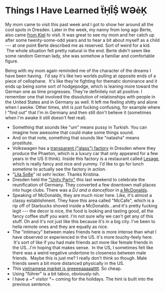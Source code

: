 <!--
slug: things-i-have-learned-ẗḥîṩ-ⱳəẻķ
date: Mon Nov 11 2013 14:27:00 GMT-0800 (Pacific Standard Time)
tags: nanny, dresden, mom, vw, lila soße, unity party, lesage, male intimacy, mcdonalds
title: Things I Have Learned ẗḤÎṨ ⱲƏẻĶ
id: 66716817225
link: http://blog.mhgbrown.is/post/66716817225/things-i-have-learned-ẗḥîṩ-ⱳəẻķ
raw: {"type":"text","blog_name":"mhgbrown-writing","blog":{"name":"mhgbrown-writing","title":"","description":"","url":"http://blog.mhgbrown.is/","uuid":"t:ePEJSJNMnTiNT1c2s-GWmw","updated":1455741575},"id":66716817225,"post_url":"http://blog.mhgbrown.is/post/66716817225/things-i-have-learned-ẗḥîṩ-ⱳəẻķ","slug":"things-i-have-learned-ẗḥîṩ-ⱳəẻķ","date":"2013-11-11 22:27:00 GMT","timestamp":1384208820,"state":"published","format":"html","reblog_key":"RiGS1NHh","tags":["nanny","dresden","mom","vw","lila soße","unity party","lesage","male intimacy","mcdonalds"],"short_url":"https://tmblr.co/ZYX4lq_8eTT9","summary":"Things I Have Learned ẗḤÎṨ ⱲƏẻĶ","should_open_in_legacy":false,"recommended_source":null,"recommended_color":null,"note_count":0,"title":"Things I Have Learned ẗḤÎṨ ⱲƏẻĶ","body":"<p>My mom came to visit this past week and I got to show her around all the cool spots in Dresden. Later in the week, my nanny from long ago Berte, also came <a href=\"https://www.google.com/maps/preview#!data=!4m28!3m22!1m5!1sKiel%2C+Germany!2s0x47b2560d8fee97ad%3A0x4248963c6580320!3m2!3d54.3232927!4d10.1227652!1m5!1sDresden%2C+Germany!2s0x4709cf29101ad6a9%3A0x421b1cb4288feb0!3m2!3d51.0504088!4d13.7372621!2e3!3m8!1m3!1d2997224!2d11.7982044!3d52.6650751!3m2!1i1680!2i929!4f13.1!7m4!11m3!1m1!1e1!2b1&amp;fid=0\">from Kiel</a> to visit. It was great to see my mom and her catch up after some twenty-some-odd years and to hear a bit about myself as a child — at one point Berte described me as reserved. Sort of weird for a kid.  The whole situation felt pretty natural in the end. Berte didn&rsquo;t seem like some random German lady, she was somehow a familiar and comfortable figure.</p>\n<p>Being with my mom again reminded me of the character of the dreams I have been having.  I&rsquo;d say it&rsquo;s like two worlds pulling at opposite ends of a piece of cellophane.  It&rsquo;s like they&rsquo;re fighting for thematic dominance and it ends up being some sort of hodgepodge, which is leaning more toward the German one as time progresses. They&rsquo;re definitely not all positive. I remember one that involved the dissolution of relationships with people in the United States and in Germany as well. It left me feeling shitty and alone when I awoke. Other times, shit is just fucking confusing, for example where I &ldquo;find out&rdquo; that I&rsquo;m in Germany and then still don&rsquo;t believe it (sometimes when I&rsquo;m awake it still doesn&rsquo;t feel real).</p>\n<ul><li>Something that sounds like &ldquo;um&rdquo; means pussy in Turkish. You can imagine how awesome that could make some things sound.</li>\n<li>And on that note, something that sounds like &ldquo;natasha&rdquo; means prostitute.</li>\n<li>Volkswagen has a <a href=\"http://en.wikipedia.org/wiki/Transparent_Factory\">transparent (&ldquo;glass&rdquo;) factory</a> in Dresden where they produce the Phaeton, which is a luxury car that only appeared for a few years in the US (I think). Inside this factory is a restaurant called <a href=\"http://www.lesage.de/\">Lesage</a>, which is really fancy and nice and yummy. I&rsquo;d like to go for lunch sometime to actually see the factory in action.</li>\n<li>&ldquo;<a href=\"http://www.lilasosse.de/\">Lila Soße</a>&quot; ist sehr lecker. Thanks Kristina.</li>\n<li>Dresden held the <a href=\"http://www.unity-dresden-night.de/\">&quot;Unity Party&rdquo;</a> this last weekend to celebrate the reunification of Germany. They converted a few downtown mall places into huge clubs. There was a <em>DJ and a dancefloor</em> in <a href=\"https://www.google.com/maps/preview#!data=!1m4!1m3!1d3034!2d13.7357493!3d51.0430757!4m29!2m11!1m10!1s0x0%3A0xa5128371797f17e!3m8!1m3!1d26081603!2d-95.677068!3d37.0625!3m2!1i1024!2i768!4f13.1!5m16!1m15!1smcdonalds+dresden!4m8!1m3!1d26081603!2d-95.677068!3d37.0625!3m2!1i1024!2i768!4f13.1!17b1!27m3!1smcdonalds!2sDresden%2C+Germany!3s0x4709cf29101ad6a9%3A0x421b1cb4288feb0\">a McDonalds</a>.</li>\n<li>Speaking of McDonalds, they are much nicer here. Like, it&rsquo;s almost a classy establishment. They have this area called &ldquo;McCafe&rdquo;, which is a rip off of Starbucks shoved inside a McDonalds&hellip;and it&rsquo;s pretty fucking legit — the decor is nice, the food is looking and tasting good, all the fancy coffee stuff you want. I&rsquo;m not sure why we can&rsquo;t get any of this stuff. Oh and it&rsquo;s not just like this because it&rsquo;s in a big city. I&rsquo;ve been to hella remote ones and they are equally as nice.</li>\n<li>The &ldquo;intimacy&rdquo; between males friends here is more intense than what I have observed or experienced in the US. it&rsquo;s more touchy-feely here.  It&rsquo;s sort of like if you had male friends act more like female friends in the US&hellip;I&rsquo;m hoping that makes sense.  In the US, I sometimes felt like there was a weird negative undertone to closeness between male friends.  Maybe this is just me? I really don&rsquo;t think so though. Male friends seem a bit more distanced physically in the US.</li>\n<li>This <a href=\"https://www.google.com/maps/preview#!data=!1m4!1m3!1d3035!2d13.733942!3d51.0411434!4m12!2m11!1m10!1s0x0%3A0x9b37caf73efa08b6!3m8!1m3!1d26081603!2d-95.677068!3d37.0625!3m2!1i1024!2i768!4f13.1\">vietnamese market is greeeeaaaaatttt</a>. So cheap.</li>\n<li>Using &ldquo;führer&rdquo; is a bit taboo, obviously-ish.</li>\n<li>I have a ~* visitor *~ coming for the holidays. The hint is built into the previous sentence.</li>\n</ul>","reblog":{"comment":"<p><p>My mom came to visit this past week and I got to show her around all the cool spots in Dresden. Later in the week, my nanny from long ago Berte, also came <a href=\"https://www.google.com/maps/preview#!data=!4m28!3m22!1m5!1sKiel%2C+Germany!2s0x47b2560d8fee97ad%3A0x4248963c6580320!3m2!3d54.3232927!4d10.1227652!1m5!1sDresden%2C+Germany!2s0x4709cf29101ad6a9%3A0x421b1cb4288feb0!3m2!3d51.0504088!4d13.7372621!2e3!3m8!1m3!1d2997224!2d11.7982044!3d52.6650751!3m2!1i1680!2i929!4f13.1!7m4!11m3!1m1!1e1!2b1&amp;fid=0\">from Kiel</a> to visit. It was great to see my mom and her catch up after some twenty-some-odd years and to hear a bit about myself as a child — at one point Berte described me as reserved. Sort of weird for a kid.  The whole situation felt pretty natural in the end. Berte didn’t seem like some random German lady, she was somehow a familiar and comfortable figure.</p>\n<p>Being with my mom again reminded me of the character of the dreams I have been having.  I’d say it’s like two worlds pulling at opposite ends of a piece of cellophane.  It’s like they’re fighting for thematic dominance and it ends up being some sort of hodgepodge, which is leaning more toward the German one as time progresses. They’re definitely not all positive. I remember one that involved the dissolution of relationships with people in the United States and in Germany as well. It left me feeling shitty and alone when I awoke. Other times, shit is just fucking confusing, for example where I “find out” that I’m in Germany and then still don’t believe it (sometimes when I’m awake it still doesn’t feel real).</p>\n<ul><li>Something that sounds like “um” means pussy in Turkish. You can imagine how awesome that could make some things sound.</li>\n<li>And on that note, something that sounds like “natasha” means prostitute.</li>\n<li>Volkswagen has a <a href=\"http://en.wikipedia.org/wiki/Transparent_Factory\">transparent (“glass”) factory</a> in Dresden where they produce the Phaeton, which is a luxury car that only appeared for a few years in the US (I think). Inside this factory is a restaurant called <a href=\"http://www.lesage.de/\">Lesage</a>, which is really fancy and nice and yummy. I’d like to go for lunch sometime to actually see the factory in action.</li>\n<li>“<a href=\"http://www.lilasosse.de/\">Lila Soße</a>\" ist sehr lecker. Thanks Kristina.</li>\n<li>Dresden held the <a href=\"http://www.unity-dresden-night.de/\">\"Unity Party”</a> this last weekend to celebrate the reunification of Germany. They converted a few downtown mall places into huge clubs. There was a <em>DJ and a dancefloor</em> in <a href=\"https://www.google.com/maps/preview#!data=!1m4!1m3!1d3034!2d13.7357493!3d51.0430757!4m29!2m11!1m10!1s0x0%3A0xa5128371797f17e!3m8!1m3!1d26081603!2d-95.677068!3d37.0625!3m2!1i1024!2i768!4f13.1!5m16!1m15!1smcdonalds+dresden!4m8!1m3!1d26081603!2d-95.677068!3d37.0625!3m2!1i1024!2i768!4f13.1!17b1!27m3!1smcdonalds!2sDresden%2C+Germany!3s0x4709cf29101ad6a9%3A0x421b1cb4288feb0\">a McDonalds</a>.</li>\n<li>Speaking of McDonalds, they are much nicer here. Like, it’s almost a classy establishment. They have this area called “McCafe”, which is a rip off of Starbucks shoved inside a McDonalds…and it’s pretty fucking legit — the decor is nice, the food is looking and tasting good, all the fancy coffee stuff you want. I’m not sure why we can’t get any of this stuff. Oh and it’s not just like this because it’s in a big city. I’ve been to hella remote ones and they are equally as nice.</li>\n<li>The “intimacy” between males friends here is more intense than what I have observed or experienced in the US. it’s more touchy-feely here.  It’s sort of like if you had male friends act more like female friends in the US…I’m hoping that makes sense.  In the US, I sometimes felt like there was a weird negative undertone to closeness between male friends.  Maybe this is just me? I really don’t think so though. Male friends seem a bit more distanced physically in the US.</li>\n<li>This <a href=\"https://www.google.com/maps/preview#!data=!1m4!1m3!1d3035!2d13.733942!3d51.0411434!4m12!2m11!1m10!1s0x0%3A0x9b37caf73efa08b6!3m8!1m3!1d26081603!2d-95.677068!3d37.0625!3m2!1i1024!2i768!4f13.1\">vietnamese market is greeeeaaaaatttt</a>. So cheap.</li>\n<li>Using “führer” is a bit taboo, obviously-ish.</li>\n<li>I have a ~* visitor *~ coming for the holidays. The hint is built into the previous sentence.</li>\n</ul></p>","tree_html":""},"trail":[{"blog":{"name":"mhgbrown-writing","active":true,"theme":{"header_full_width":2448,"header_full_height":3264,"header_focus_width":2048,"header_focus_height":1152,"avatar_shape":"circle","background_color":"#FAFAFA","body_font":"Helvetica Neue","header_bounds":"997,2351,2266,96","header_image":"https://static.tumblr.com/4b23ec7fb988076e81306480748de0b1/aqgwfuh/OUkncja1l/tumblr_static_5q6zyxvvxkco0k440g4kokosg.jpg","header_image_focused":"https://static.tumblr.com/4b23ec7fb988076e81306480748de0b1/aqgwfuh/SPuncja1u/tumblr_static_tumblr_static_5q6zyxvvxkco0k440g4kokosg_focused_v3.jpg","header_image_scaled":"https://static.tumblr.com/4b23ec7fb988076e81306480748de0b1/aqgwfuh/OUkncja1l/tumblr_static_5q6zyxvvxkco0k440g4kokosg_2048_v2.jpg","header_stretch":true,"link_color":"#529ECC","show_avatar":true,"show_description":true,"show_header_image":true,"show_title":true,"title_color":"#444444","title_font":"Gibson","title_font_weight":"bold"},"share_likes":false,"share_following":false,"can_be_followed":true},"post":{"id":"66716817225"},"content_raw":"<p><p>My mom came to visit this past week and I got to show her around all the cool spots in Dresden. Later in the week, my nanny from long ago Berte, also came <a href=\"https://www.google.com/maps/preview#!data=!4m28!3m22!1m5!1sKiel%2C+Germany!2s0x47b2560d8fee97ad%3A0x4248963c6580320!3m2!3d54.3232927!4d10.1227652!1m5!1sDresden%2C+Germany!2s0x4709cf29101ad6a9%3A0x421b1cb4288feb0!3m2!3d51.0504088!4d13.7372621!2e3!3m8!1m3!1d2997224!2d11.7982044!3d52.6650751!3m2!1i1680!2i929!4f13.1!7m4!11m3!1m1!1e1!2b1&amp;fid=0\">from Kiel</a> to visit. It was great to see my mom and her catch up after some twenty-some-odd years and to hear a bit about myself as a child — at one point Berte described me as reserved. Sort of weird for a kid.  The whole situation felt pretty natural in the end. Berte didn’t seem like some random German lady, she was somehow a familiar and comfortable figure.</p>\n<p>Being with my mom again reminded me of the character of the dreams I have been having.  I’d say it’s like two worlds pulling at opposite ends of a piece of cellophane.  It’s like they’re fighting for thematic dominance and it ends up being some sort of hodgepodge, which is leaning more toward the German one as time progresses. They’re definitely not all positive. I remember one that involved the dissolution of relationships with people in the United States and in Germany as well. It left me feeling shitty and alone when I awoke. Other times, shit is just fucking confusing, for example where I “find out” that I’m in Germany and then still don’t believe it (sometimes when I’m awake it still doesn’t feel real).</p>\n<ul><li>Something that sounds like “um” means pussy in Turkish. You can imagine how awesome that could make some things sound.</li>\n<li>And on that note, something that sounds like “natasha” means prostitute.</li>\n<li>Volkswagen has a <a href=\"http://en.wikipedia.org/wiki/Transparent_Factory\">transparent (“glass”) factory</a> in Dresden where they produce the Phaeton, which is a luxury car that only appeared for a few years in the US (I think). Inside this factory is a restaurant called <a href=\"http://www.lesage.de/\">Lesage</a>, which is really fancy and nice and yummy. I’d like to go for lunch sometime to actually see the factory in action.</li>\n<li>“<a href=\"http://www.lilasosse.de/\">Lila Soße</a>\" ist sehr lecker. Thanks Kristina.</li>\n<li>Dresden held the <a href=\"http://www.unity-dresden-night.de/\">\"Unity Party”</a> this last weekend to celebrate the reunification of Germany. They converted a few downtown mall places into huge clubs. There was a <em>DJ and a dancefloor</em> in <a href=\"https://www.google.com/maps/preview#!data=!1m4!1m3!1d3034!2d13.7357493!3d51.0430757!4m29!2m11!1m10!1s0x0%3A0xa5128371797f17e!3m8!1m3!1d26081603!2d-95.677068!3d37.0625!3m2!1i1024!2i768!4f13.1!5m16!1m15!1smcdonalds+dresden!4m8!1m3!1d26081603!2d-95.677068!3d37.0625!3m2!1i1024!2i768!4f13.1!17b1!27m3!1smcdonalds!2sDresden%2C+Germany!3s0x4709cf29101ad6a9%3A0x421b1cb4288feb0\">a McDonalds</a>.</li>\n<li>Speaking of McDonalds, they are much nicer here. Like, it’s almost a classy establishment. They have this area called “McCafe”, which is a rip off of Starbucks shoved inside a McDonalds…and it’s pretty fucking legit — the decor is nice, the food is looking and tasting good, all the fancy coffee stuff you want. I’m not sure why we can’t get any of this stuff. Oh and it’s not just like this because it’s in a big city. I’ve been to hella remote ones and they are equally as nice.</li>\n<li>The “intimacy” between males friends here is more intense than what I have observed or experienced in the US. it’s more touchy-feely here.  It’s sort of like if you had male friends act more like female friends in the US…I’m hoping that makes sense.  In the US, I sometimes felt like there was a weird negative undertone to closeness between male friends.  Maybe this is just me? I really don’t think so though. Male friends seem a bit more distanced physically in the US.</li>\n<li>This <a href=\"https://www.google.com/maps/preview#!data=!1m4!1m3!1d3035!2d13.733942!3d51.0411434!4m12!2m11!1m10!1s0x0%3A0x9b37caf73efa08b6!3m8!1m3!1d26081603!2d-95.677068!3d37.0625!3m2!1i1024!2i768!4f13.1\">vietnamese market is greeeeaaaaatttt</a>. So cheap.</li>\n<li>Using “führer” is a bit taboo, obviously-ish.</li>\n<li>I have a ~* visitor *~ coming for the holidays. The hint is built into the previous sentence.</li>\n</ul></p>","content":"<p><p>My mom came to visit this past week and I got to show her around all the cool spots in Dresden. Later in the week, my nanny from long ago Berte, also came <a href=\"https://www.google.com/maps/preview#!data=!4m28!3m22!1m5!1sKiel%2C+Germany!2s0x47b2560d8fee97ad%3A0x4248963c6580320!3m2!3d54.3232927!4d10.1227652!1m5!1sDresden%2C+Germany!2s0x4709cf29101ad6a9%3A0x421b1cb4288feb0!3m2!3d51.0504088!4d13.7372621!2e3!3m8!1m3!1d2997224!2d11.7982044!3d52.6650751!3m2!1i1680!2i929!4f13.1!7m4!11m3!1m1!1e1!2b1&amp;fid=0\">from Kiel</a> to visit. It was great to see my mom and her catch up after some twenty-some-odd years and to hear a bit about myself as a child &mdash; at one point Berte described me as reserved. Sort of weird for a kid. &nbsp;The whole situation felt pretty natural in the end. Berte didn&rsquo;t seem like some random German lady, she was somehow a familiar and comfortable figure.</p>\n<p>Being with my mom again reminded me of the character of the dreams I have been having. &nbsp;I&rsquo;d say it&rsquo;s like two worlds pulling at opposite ends of a piece of cellophane. &nbsp;It&rsquo;s like they&rsquo;re fighting for thematic dominance and it ends up being some sort of hodgepodge, which is leaning more toward the German one as time progresses. They&rsquo;re definitely not all positive. I remember one that involved the dissolution of relationships with people in the United States and in Germany as well. It left me feeling shitty and alone when I awoke. Other times, shit is just fucking confusing, for example where I &ldquo;find out&rdquo; that I&rsquo;m in Germany and then still don&rsquo;t believe it (sometimes when I&rsquo;m awake it still doesn&rsquo;t feel real).</p>\n<ul><li>Something that sounds like &ldquo;um&rdquo; means pussy in Turkish. You can imagine how awesome that could make some things sound.</li>\n<li>And on that note, something that sounds like &ldquo;natasha&rdquo; means prostitute.</li>\n<li>Volkswagen has a <a href=\"http://en.wikipedia.org/wiki/Transparent_Factory\">transparent (&ldquo;glass&rdquo;) factory</a> in Dresden where they produce the Phaeton, which is a luxury car that only appeared for a few years in the US (I think). Inside this factory is a restaurant called <a href=\"http://www.lesage.de/\">Lesage</a>, which is really fancy and nice and yummy. I&rsquo;d like to go for lunch sometime to actually see the factory in action.</li>\n<li>&ldquo;<a href=\"http://www.lilasosse.de/\">Lila So&szlig;e</a>\"&nbsp;ist sehr lecker. Thanks Kristina.</li>\n<li>Dresden held the <a href=\"http://www.unity-dresden-night.de/\">\"Unity Party&rdquo;</a>&nbsp;this last weekend to celebrate the reunification of Germany. They converted a few downtown mall places into huge clubs. There was a <em>DJ and a dancefloor</em> in <a href=\"https://www.google.com/maps/preview#!data=!1m4!1m3!1d3034!2d13.7357493!3d51.0430757!4m29!2m11!1m10!1s0x0%3A0xa5128371797f17e!3m8!1m3!1d26081603!2d-95.677068!3d37.0625!3m2!1i1024!2i768!4f13.1!5m16!1m15!1smcdonalds+dresden!4m8!1m3!1d26081603!2d-95.677068!3d37.0625!3m2!1i1024!2i768!4f13.1!17b1!27m3!1smcdonalds!2sDresden%2C+Germany!3s0x4709cf29101ad6a9%3A0x421b1cb4288feb0\">a McDonalds</a>.</li>\n<li>Speaking of McDonalds, they are much nicer here. Like, it&rsquo;s almost a classy establishment. They have this area called &ldquo;McCafe&rdquo;, which is a rip off of Starbucks shoved inside a McDonalds&hellip;and it&rsquo;s pretty fucking legit &mdash; the decor is nice, the food is looking and tasting good, all the fancy coffee stuff you want. I&rsquo;m not sure why we can&rsquo;t get any of this stuff. Oh and it&rsquo;s not just like this because it&rsquo;s in a big city. I&rsquo;ve been to hella remote ones and they are equally as nice.</li>\n<li>The &ldquo;intimacy&rdquo; between males friends here is more intense than what I have observed or experienced in the US. it&rsquo;s more touchy-feely here. &nbsp;It&rsquo;s sort of like if you had male friends act more like female friends in the US&hellip;I&rsquo;m hoping that makes sense. &nbsp;In the US, I sometimes felt like there was a weird negative undertone to closeness between male friends. &nbsp;Maybe this is just me? I really don&rsquo;t think so though. Male friends seem a bit more distanced physically in the US.</li>\n<li>This <a href=\"https://www.google.com/maps/preview#!data=!1m4!1m3!1d3035!2d13.733942!3d51.0411434!4m12!2m11!1m10!1s0x0%3A0x9b37caf73efa08b6!3m8!1m3!1d26081603!2d-95.677068!3d37.0625!3m2!1i1024!2i768!4f13.1\">vietnamese market is greeeeaaaaatttt</a>. So cheap.</li>\n<li>Using &ldquo;f&uuml;hrer&rdquo; is a bit taboo, obviously-ish.</li>\n<li>I have a ~* visitor *~ coming for the holidays. The hint is built into the previous sentence.</li>\n</ul></p>","is_current_item":true,"is_root_item":true}],"can_like":false,"can_reblog":false,"can_send_in_message":true,"can_reply":false,"display_avatar":true}
publish: 2013-11-011
-->


Things I Have Learned ẗḤÎṨ ⱲƏẻĶ
===============================

My mom came to visit this past week and I got to show her around all the
cool spots in Dresden. Later in the week, my nanny from long ago Berte,
also came [from
Kiel](https://www.google.com/maps/preview#!data=!4m28!3m22!1m5!1sKiel%2C+Germany!2s0x47b2560d8fee97ad%3A0x4248963c6580320!3m2!3d54.3232927!4d10.1227652!1m5!1sDresden%2C+Germany!2s0x4709cf29101ad6a9%3A0x421b1cb4288feb0!3m2!3d51.0504088!4d13.7372621!2e3!3m8!1m3!1d2997224!2d11.7982044!3d52.6650751!3m2!1i1680!2i929!4f13.1!7m4!11m3!1m1!1e1!2b1&fid=0)
to visit. It was great to see my mom and her catch up after some
twenty-some-odd years and to hear a bit about myself as a child --- at
one point Berte described me as reserved. Sort of weird for a kid.  The
whole situation felt pretty natural in the end. Berte didn't seem like
some random German lady, she was somehow a familiar and comfortable
figure.

Being with my mom again reminded me of the character of the dreams I
have been having.  I'd say it's like two worlds pulling at opposite ends
of a piece of cellophane.  It's like they're fighting for thematic
dominance and it ends up being some sort of hodgepodge, which is leaning
more toward the German one as time progresses. They're definitely not
all positive. I remember one that involved the dissolution of
relationships with people in the United States and in Germany as well.
It left me feeling shitty and alone when I awoke. Other times, shit is
just fucking confusing, for example where I "find out" that I'm in
Germany and then still don't believe it (sometimes when I'm awake it
still doesn't feel real).

-   Something that sounds like "um" means pussy in Turkish. You can
    imagine how awesome that could make some things sound.
-   And on that note, something that sounds like "natasha" means
    prostitute.
-   Volkswagen has a [transparent ("glass")
    factory](http://en.wikipedia.org/wiki/Transparent_Factory) in
    Dresden where they produce the Phaeton, which is a luxury car that
    only appeared for a few years in the US (I think). Inside this
    factory is a restaurant called [Lesage](http://www.lesage.de/),
    which is really fancy and nice and yummy. I'd like to go for lunch
    sometime to actually see the factory in action.
-   "[Lila Soße](http://www.lilasosse.de/)\" ist sehr lecker. Thanks
    Kristina.
-   Dresden held the [\"Unity
    Party"](http://www.unity-dresden-night.de/) this last weekend to
    celebrate the reunification of Germany. They converted a few
    downtown mall places into huge clubs. There was a *DJ and a
    dancefloor* in [a
    McDonalds](https://www.google.com/maps/preview#!data=!1m4!1m3!1d3034!2d13.7357493!3d51.0430757!4m29!2m11!1m10!1s0x0%3A0xa5128371797f17e!3m8!1m3!1d26081603!2d-95.677068!3d37.0625!3m2!1i1024!2i768!4f13.1!5m16!1m15!1smcdonalds+dresden!4m8!1m3!1d26081603!2d-95.677068!3d37.0625!3m2!1i1024!2i768!4f13.1!17b1!27m3!1smcdonalds!2sDresden%2C+Germany!3s0x4709cf29101ad6a9%3A0x421b1cb4288feb0).
-   Speaking of McDonalds, they are much nicer here. Like, it's almost a
    classy establishment. They have this area called "McCafe", which is
    a rip off of Starbucks shoved inside a McDonalds...and it's pretty
    fucking legit --- the decor is nice, the food is looking and tasting
    good, all the fancy coffee stuff you want. I'm not sure why we can't
    get any of this stuff. Oh and it's not just like this because it's
    in a big city. I've been to hella remote ones and they are equally
    as nice.
-   The "intimacy" between males friends here is more intense than what
    I have observed or experienced in the US. it's more touchy-feely
    here.  It's sort of like if you had male friends act more like
    female friends in the US...I'm hoping that makes sense.  In the US,
    I sometimes felt like there was a weird negative undertone to
    closeness between male friends.  Maybe this is just me? I really
    don't think so though. Male friends seem a bit more distanced
    physically in the US.
-   This [vietnamese market is
    greeeeaaaaatttt](https://www.google.com/maps/preview#!data=!1m4!1m3!1d3035!2d13.733942!3d51.0411434!4m12!2m11!1m10!1s0x0%3A0x9b37caf73efa08b6!3m8!1m3!1d26081603!2d-95.677068!3d37.0625!3m2!1i1024!2i768!4f13.1).
    So cheap.
-   Using "führer" is a bit taboo, obviously-ish.
-   I have a \~\* visitor \*\~ coming for the holidays. The hint is
    built into the previous sentence.

